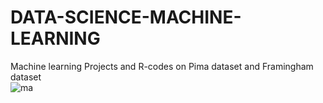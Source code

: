 # DATA-SCIENCE-MACHINE-LEARNING
Machine learning Projects and R-codes on Pima dataset and Framingham dataset
<br>
![ma](https://user-images.githubusercontent.com/56751154/148723051-7b172a21-9a73-45b8-95cb-df6c6ab9db23.png)
